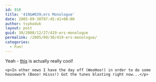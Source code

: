 ```yaml
---
id: 910
title: '419&#039;ers Monologue'
date: 2005-09-30T07:45:41+00:00
author: tsykoduk
layout: post
guid: 30/2008/12/27/419-ers-monologue
permalink: /2005/09/30/419-ers-monologue/
categories:
  - Fun!
---
```

<p>Yeah - <a href="http://www.zefrank.com/request/index_better.html">this</a> is actually really cool!</p>


	<p>In other news I have the day off (WooHoo!) in order to do some housework (Booo! Hisss!) Got the tunes blasting right now...</p>